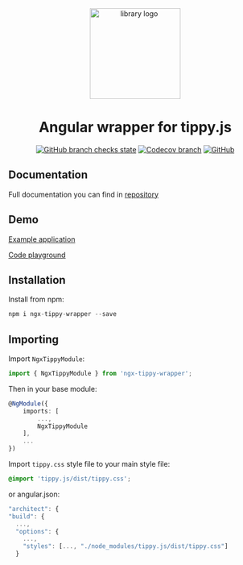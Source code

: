 <div align="center">
  <img
    src="https://raw.githubusercontent.com/farengeyt451/ngx-tippy-wrapper/master/images/logo.svg"
    alt="library logo"
    height="180"
  >
</div>

<div align="center">
  <h1>Angular wrapper for tippy.js</h1>

[![GitHub branch checks state](https://img.shields.io/github/actions/workflow/status/farengeyt451/ngx-tippy-wrapper/actions.yml?branch=master&style=for-the-badge)](https://github.com/farengeyt451/ngx-tippy-wrapper/actions/workflows/actions.yml)
[![Codecov branch](https://img.shields.io/codecov/c/github/farengeyt451/ngx-tippy-wrapper/master?style=for-the-badge)](https://app.codecov.io/gh/farengeyt451/ngx-tippy-wrapper/)
[![GitHub](https://img.shields.io/github/license/farengeyt451/ngx-tippy-wrapper?color=%235599ff&style=for-the-badge)](https://github.com/farengeyt451/ngx-tippy-wrapper/blob/master/LICENSE)

</div>

## Documentation

Full documentation you can find in [repository](https://github.com/farengeyt451/ngx-tippy-wrapper)

## Demo

[Example application](https://s8q4n.csb.app/)

[Code playground](https://codesandbox.io/s/ngx-tippy-wrapper-s8q4n)

## Installation

Install from npm:

```js
npm i ngx-tippy-wrapper --save
```

## Importing

Import `NgxTippyModule`:

```ts
import { NgxTippyModule } from 'ngx-tippy-wrapper';
```

Then in your base module:

```ts
@NgModule({
    imports: [
        ...,
        NgxTippyModule
    ],
    ...
})
```

Import `tippy.css` style file to your main style file:

```css
@import 'tippy.js/dist/tippy.css';
```

or angular.json:

```ts
"architect": {
"build": {
  ...,
  "options": {
    ...,
    "styles": [..., "./node_modules/tippy.js/dist/tippy.css"]
  }
```
